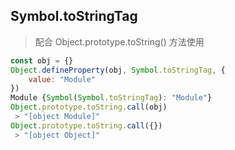 ## Symbol.toStringTag 
> 配合 Object.prototype.toString() 方法使用

```js
const obj = {}
Object.defineProperty(obj, Symbol.toStringTag, {
    value: "Module"
})
Module {Symbol(Symbol.toStringTag): "Module"}
Object.prototype.toString.call(obj)
 > "[object Module]"
Object.prototype.toString.call({})
 > "[object Object]"
```